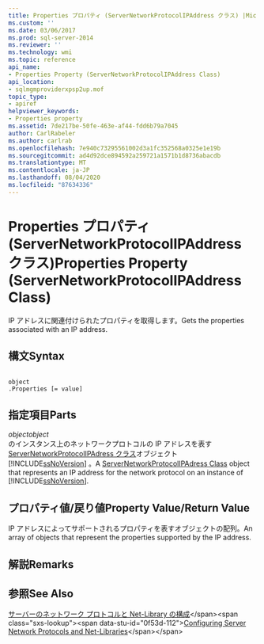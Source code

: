 ```yaml
---
title: Properties プロパティ (ServerNetworkProtocolIPAddress クラス) |Microsoft Docs
ms.custom: ''
ms.date: 03/06/2017
ms.prod: sql-server-2014
ms.reviewer: ''
ms.technology: wmi
ms.topic: reference
api_name:
- Properties Property (ServerNetworkProtocolIPAddress Class)
api_location:
- sqlmgmproviderxpsp2up.mof
topic_type:
- apiref
helpviewer_keywords:
- Properties property
ms.assetid: 7de217be-50fe-463e-af44-fdd6b79a7045
author: CarlRabeler
ms.author: carlrab
ms.openlocfilehash: 7e940c73295561002d3a1fc352568a0325e1e19b
ms.sourcegitcommit: ad4d92dce894592a259721a1571b1d8736abacdb
ms.translationtype: MT
ms.contentlocale: ja-JP
ms.lasthandoff: 08/04/2020
ms.locfileid: "87634336"
---
```

# <a name="properties-property-servernetworkprotocolipaddress-class"></a><span data-ttu-id="0f53d-102">Properties プロパティ (ServerNetworkProtocolIPAddress クラス)</span><span class="sxs-lookup"><span data-stu-id="0f53d-102">Properties Property (ServerNetworkProtocolIPAddress Class)</span></span>
  <span data-ttu-id="0f53d-103">IP アドレスに関連付けられたプロパティを取得します。</span><span class="sxs-lookup"><span data-stu-id="0f53d-103">Gets the properties associated with an IP address.</span></span>  
  
## <a name="syntax"></a><span data-ttu-id="0f53d-104">構文</span><span class="sxs-lookup"><span data-stu-id="0f53d-104">Syntax</span></span>  
  
```  
  
object  
.Properties [= value]  
```  
  
## <a name="parts"></a><span data-ttu-id="0f53d-105">指定項目</span><span class="sxs-lookup"><span data-stu-id="0f53d-105">Parts</span></span>  
 <span data-ttu-id="0f53d-106">*object*</span><span class="sxs-lookup"><span data-stu-id="0f53d-106">*object*</span></span>  
 <span data-ttu-id="0f53d-107">のインスタンス上のネットワークプロトコルの IP アドレスを表す[ServerNetworkProtocolIPAdress クラス](servernetworkprotocolipaddress-class.md)オブジェクト [!INCLUDE[ssNoVersion](../../../includes/ssnoversion-md.md)] 。</span><span class="sxs-lookup"><span data-stu-id="0f53d-107">A [ServerNetworkProtocolIPAdress Class](servernetworkprotocolipaddress-class.md) object that represents an IP address for the network protocol on an instance of [!INCLUDE[ssNoVersion](../../../includes/ssnoversion-md.md)].</span></span>  
  
## <a name="property-valuereturn-value"></a><span data-ttu-id="0f53d-108">プロパティ値/戻り値</span><span class="sxs-lookup"><span data-stu-id="0f53d-108">Property Value/Return Value</span></span>  
 <span data-ttu-id="0f53d-109">IP アドレスによってサポートされるプロパティを表すオブジェクトの配列。</span><span class="sxs-lookup"><span data-stu-id="0f53d-109">An array of objects that represent the properties supported by the IP address.</span></span>  
  
## <a name="remarks"></a><span data-ttu-id="0f53d-110">解説</span><span class="sxs-lookup"><span data-stu-id="0f53d-110">Remarks</span></span>  
  
## <a name="see-also"></a><span data-ttu-id="0f53d-111">参照</span><span class="sxs-lookup"><span data-stu-id="0f53d-111">See Also</span></span>  
 <span data-ttu-id="0f53d-112">[サーバーのネットワーク プロトコルと Net-Library の構成](https://msdn.microsoft.com/library/ms177485\(v=sql.100\).aspx)</span><span class="sxs-lookup"><span data-stu-id="0f53d-112">[Configuring Server Network Protocols and Net-Libraries](https://msdn.microsoft.com/library/ms177485\(v=sql.100\).aspx)</span></span>  
  
  
